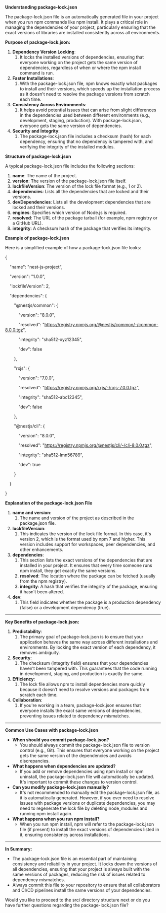 ﻿**Understanding package-lock.json**

The package-lock.json file is an automatically generated file in your project when you run npm commands like npm install. It plays a critical role in managing the dependencies of your project, particularly ensuring that the exact versions of libraries are installed consistently across all environments.

**Purpose of package-lock.json:**

1. **Dependency Version Locking**:
   1. It locks the installed versions of dependencies, ensuring that everyone working on the project gets the same version of dependencies, regardless of when or where the npm install command is run.
1. **Faster Installations**:
   1. With the package-lock.json file, npm knows exactly what packages to install and their versions, which speeds up the installation process as it doesn't need to resolve the package versions from scratch each time.
1. **Consistency Across Environments**:
   1. It helps avoid potential issues that can arise from slight differences in the dependencies used between different environments (e.g., development, staging, production). With package-lock.json, everyone gets the same version of dependencies.
1. **Security and Integrity**:
   1. The package-lock.json file includes a checksum (hash) for each dependency, ensuring that no dependency is tampered with, and verifying the integrity of the installed modules.

**Structure of package-lock.json**

A typical package-lock.json file includes the following sections:

1. **name**: The name of the project.
1. **version**: The version of the package-lock.json file itself.
1. **lockfileVersion**: The version of the lock file format (e.g., 1 or 2).
1. **dependencies**: Lists all the dependencies that are locked and their versions.
1. **devDependencies**: Lists all the development dependencies that are locked and their versions.
1. **engines**: Specifies which version of Node.js is required.
1. **resolved**: The URL of the package tarball (for example, npm registry or a GitHub URL).
1. **integrity**: A checksum hash of the package that verifies its integrity.

**Example of package-lock.json**

Here is a simplified example of how a package-lock.json file looks:

{

`  `"name": "nest-js-project",

`  `"version": "1.0.0",

`  `"lockfileVersion": 2,

`  `"dependencies": {

`    `"@nestjs/common": {

`      `"version": "8.0.0",

`      `"resolved": "https://registry.npmjs.org/@nestjs/common/-/common-8.0.0.tgz",

`      `"integrity": "sha512-xyz12345",

`      `"dev": false

`    `},

`    `"rxjs": {

`      `"version": "7.0.0",

`      `"resolved": "https://registry.npmjs.org/rxjs/-/rxjs-7.0.0.tgz",

`      `"integrity": "sha512-abc12345",

`      `"dev": false

`    `},

`    `"@nestjs/cli": {

`      `"version": "8.0.0",

`      `"resolved": "https://registry.npmjs.org/@nestjs/cli/-/cli-8.0.0.tgz",

`      `"integrity": "sha512-lmn56789",

`      `"dev": true

`    `}

`  `}

}

**Explanation of the package-lock.json File**

1. **name and version**:
   1. The name and version of the project as described in the package.json file.
1. **lockfileVersion**:
   1. This indicates the version of the lock file format. In this case, it's version 2, which is the format used by npm 7 and higher. This version includes support for workspaces, peer dependencies, and other enhancements.
1. **dependencies**:
   1. This section lists the exact versions of the dependencies that are installed in your project. It ensures that every time someone runs npm install, they get exactly the same versions.
   1. **resolved**: The location where the package can be fetched (usually from the npm registry).
   1. **integrity**: A hash that verifies the integrity of the package, ensuring it hasn’t been altered.
1. **dev**:
   1. This field indicates whether the package is a production dependency (false) or a development dependency (true).
-----
**Key Benefits of package-lock.json:**

1. **Predictability**:
   1. The primary goal of package-lock.json is to ensure that your application behaves the same way across different installations and environments. By locking the exact version of each dependency, it removes ambiguity.
1. **Security**:
   1. The checksum (integrity field) ensures that your dependencies haven’t been tampered with. This guarantees that the code running in development, staging, and production is exactly the same.
1. **Efficiency**:
   1. The lock file allows npm to install dependencies more quickly because it doesn’t need to resolve versions and packages from scratch each time.
1. **Collaboration**:
   1. If you're working in a team, package-lock.json ensures that everyone installs the exact same versions of dependencies, preventing issues related to dependency mismatches.
-----
**Common Use Cases with package-lock.json**

- **When should you commit package-lock.json?**
  - You should always commit the package-lock.json file to version control (e.g., Git). This ensures that everyone working on the project gets the same version of the dependencies and avoids discrepancies.
- **What happens when dependencies are updated?**
  - If you add or remove dependencies using npm install or npm uninstall, the package-lock.json file will automatically be updated. It's important to commit these changes to version control.
- **Can you modify package-lock.json manually?**
  - It's not recommended to manually edit the package-lock.json file, as it is automatically generated. However, if you ever need to resolve issues with package versions or duplicate dependencies, you may need to regenerate the lock file by deleting node\_modules and running npm install again.
- **What happens when you run npm install?**
  - When you run npm install, npm will refer to the package-lock.json file (if present) to install the exact versions of dependencies listed in it, ensuring consistency across installations.
-----
**In Summary:**

- The package-lock.json file is an essential part of maintaining consistency and reliability in your project. It locks down the versions of all dependencies, ensuring that your project is always built with the same versions of packages, reducing the risk of issues related to dependency mismatches.
- Always commit this file to your repository to ensure that all collaborators and CI/CD pipelines install the same versions of your dependencies.

Would you like to proceed to the src/ directory structure next or do you have further questions regarding the package-lock.json file?

